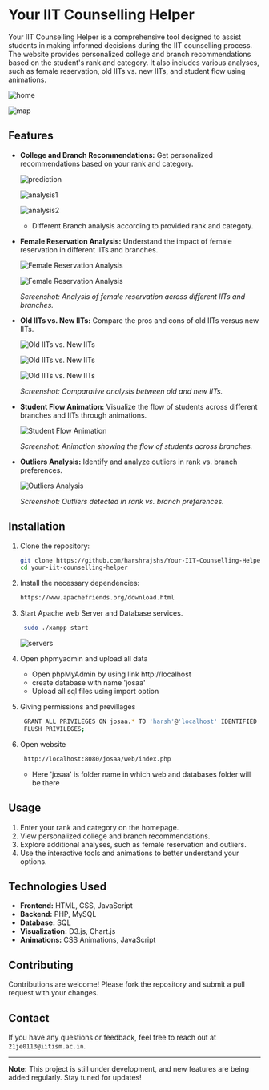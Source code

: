 # Your IIT Counselling Helper

Your IIT Counselling Helper is a comprehensive tool designed to assist students in making informed decisions during the IIT counselling process. The website provides personalized college and branch recommendations based on the student's rank and category. It also includes various analyses, such as female reservation, old IITs vs. new IITs, and student flow using animations.

![home](images/home.png)

![map](images/map.png)

## Features

- **College and Branch Recommendations:** Get personalized recommendations based on your rank and category.
  
  ![prediction](images/predict_search.png)
  
  ![analysis1](images/an1.png)
  
  ![analysis2](images/an2.png)

  - Different Branch analysis according to provided rank and categoty.
  
- **Female Reservation Analysis:** Understand the impact of female reservation in different IITs and branches.
  
  ![Female Reservation Analysis](images/mf3.png)
  
  ![Female Reservation Analysis](images/an3.png)
  
  _Screenshot: Analysis of female reservation across different IITs and branches._

- **Old IITs vs. New IITs:** Compare the pros and cons of old IITs versus new IITs.
  
  ![Old IITs vs. New IITs](images/nvso1.png)
  
  ![Old IITs vs. New IITs](images/nvso2.png)
  
  ![Old IITs vs. New IITs](images/nvsoa.png)
  
  _Screenshot: Comparative analysis between old and new IITs._

- **Student Flow Animation:** Visualize the flow of students across different branches and IITs through animations.
  
  ![Student Flow Animation](images/flow.png)
  
  _Screenshot: Animation showing the flow of students across branches._

- **Outliers Analysis:** Identify and analyze outliers in rank vs. branch preferences.
  
  ![Outliers Analysis](images/outlier.png)
  
  _Screenshot: Outliers detected in rank vs. branch preferences._

## Installation

1. Clone the repository:
    ```bash
    git clone https://github.com/harshrajshs/Your-IIT-Counselling-Helper.git
    cd your-iit-counselling-helper
    ```

2. Install the necessary dependencies:
    ```bash
    https://www.apachefriends.org/download.html
    ```
3. Start Apache web Server and Database services.
   ```bash
    sudo ./xampp start
    ```
   ![servers](images/server.png)

4. Open phpmyadmin and upload all data
   - Open phpMyAdmin by using link http://localhost
   - create database with name 'josaa'
   - Upload all sql files using import option
5. Giving permissions and previllages
   ```bash
    GRANT ALL PRIVILEGES ON josaa.* TO 'harsh'@'localhost' IDENTIFIED BY 'harsh@123';
    FLUSH PRIVILEGES;
   ```
6. Open website
   ```bash
    http://localhost:8080/josaa/web/index.php
   ```
   - Here 'josaa' is folder name in which web and databases folder will be there

## Usage

1. Enter your rank and category on the homepage.
2. View personalized college and branch recommendations.
3. Explore additional analyses, such as female reservation and outliers.
4. Use the interactive tools and animations to better understand your options.

## Technologies Used

- **Frontend:** HTML, CSS, JavaScript
- **Backend:** PHP, MySQL
- **Database:** SQL
- **Visualization:** D3.js, Chart.js
- **Animations:** CSS Animations, JavaScript

## Contributing

Contributions are welcome! Please fork the repository and submit a pull request with your changes.

## Contact

If you have any questions or feedback, feel free to reach out at `21je0113@iitism.ac.in`.

---

**Note:** This project is still under development, and new features are being added regularly. Stay tuned for updates!
